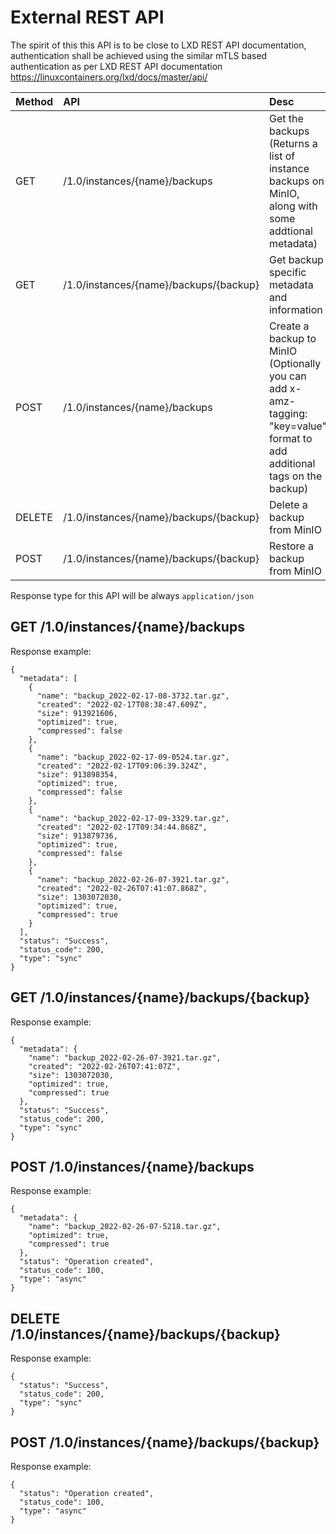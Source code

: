 # External REST API

The spirit of this this API is to be close to LXD REST API documentation, authentication shall be achieved using the similar mTLS based authentication as per LXD REST API documentation https://linuxcontainers.org/lxd/docs/master/api/

| Method | API                                    | Desc                                                                                                                     |
|:-------|:---------------------------------------|:-------------------------------------------------------------------------------------------------------------------------|
| GET    | /1.0/instances/{name}/backups          | Get the backups (Returns a list of instance backups on MinIO, along with some addtional metadata)                        |
| GET    | /1.0/instances/{name}/backups/{backup} | Get backup specific metadata and information                                                                             |
| POST   | /1.0/instances/{name}/backups          | Create a backup to MinIO (Optionally you can add x-amz-tagging: "key=value" format to add additional tags on the backup) |
| DELETE | /1.0/instances/{name}/backups/{backup} | Delete a backup from MinIO                                                                                               |
| POST   | /1.0/instances/{name}/backups/{backup} | Restore a backup from MinIO                                                                                              |

Response type for this API will be always `application/json`

## GET /1.0/instances/{name}/backups

Response example:
```
{
  "metadata": [
    {
      "name": "backup_2022-02-17-08-3732.tar.gz",
      "created": "2022-02-17T08:38:47.609Z",
      "size": 913921606,
      "optimized": true,
      "compressed": false
    },
    {
      "name": "backup_2022-02-17-09-0524.tar.gz",
      "created": "2022-02-17T09:06:39.324Z",
      "size": 913898354,
      "optimized": true,
      "compressed": false
    },
    {
      "name": "backup_2022-02-17-09-3329.tar.gz",
      "created": "2022-02-17T09:34:44.868Z",
      "size": 913879736,
      "optimized": true,
      "compressed": false
    },
    {
      "name": "backup_2022-02-26-07-3921.tar.gz",
      "created": "2022-02-26T07:41:07.868Z",
      "size": 1303072030,
      "optimized": true,
      "compressed": true
    }
  ],
  "status": "Success",
  "status_code": 200,
  "type": "sync"
}
```

## GET /1.0/instances/{name}/backups/{backup}

Response example:
```
{
  "metadata": {
    "name": "backup_2022-02-26-07-3921.tar.gz",
    "created": "2022-02-26T07:41:07Z",
    "size": 1303072030,
    "optimized": true,
    "compressed": true
  },
  "status": "Success",
  "status_code": 200,
  "type": "sync"
}
```

## POST /1.0/instances/{name}/backups

Response example:
```
{
  "metadata": {
    "name": "backup_2022-02-26-07-5218.tar.gz",
    "optimized": true,
    "compressed": true
  },
  "status": "Operation created",
  "status_code": 100,
  "type": "async"
}
```

## DELETE /1.0/instances/{name}/backups/{backup}

Response example:
```
{
  "status": "Success",
  "status_code": 200,
  "type": "sync"
}
```

## POST /1.0/instances/{name}/backups/{backup}

Response example:
```
{
  "status": "Operation created",
  "status_code": 100,
  "type": "async"
}
```
